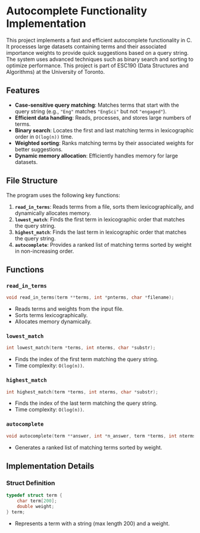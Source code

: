 # Autocomplete Functionality Implementation

This project implements a fast and efficient autocomplete functionality in C. It processes large datasets containing terms and their associated importance weights to provide quick suggestions based on a query string. The system uses advanced techniques such as binary search and sorting to optimize performance. This project is part of ESC190 (Data Structures and Algorithms) at the University of Toronto.

## Features
- **Case-sensitive query matching**: Matches terms that start with the query string (e.g., `"Eng"` matches `"EngSci"` but not `"engaged"`).
- **Efficient data handling**: Reads, processes, and stores large numbers of terms.
- **Binary search**: Locates the first and last matching terms in lexicographic order in `O(log(n))` time.
- **Weighted sorting**: Ranks matching terms by their associated weights for better suggestions.
- **Dynamic memory allocation**: Efficiently handles memory for large datasets.

## File Structure
The program uses the following key functions:

1. **`read_in_terms`**: Reads terms from a file, sorts them lexicographically, and dynamically allocates memory.
2. **`lowest_match`**: Finds the first term in lexicographic order that matches the query string.
3. **`highest_match`**: Finds the last term in lexicographic order that matches the query string.
4. **`autocomplete`**: Provides a ranked list of matching terms sorted by weight in non-increasing order.

## Functions

### `read_in_terms`
```c
void read_in_terms(term **terms, int *pnterms, char *filename);
```
- Reads terms and weights from the input file.
- Sorts terms lexicographically.
- Allocates memory dynamically.

### `lowest_match`
```c
int lowest_match(term *terms, int nterms, char *substr);
```
- Finds the index of the first term matching the query string.
- Time complexity: `O(log(n))`.

### `highest_match`
```c
int highest_match(term *terms, int nterms, char *substr);
```
- Finds the index of the last term matching the query string.
- Time complexity: `O(log(n))`.

### `autocomplete`
```c
void autocomplete(term **answer, int *n_answer, term *terms, int nterms, char *substr);
```
- Generates a ranked list of matching terms sorted by weight.

## Implementation Details

### Struct Definition
```c
typedef struct term {
    char term[200];
    double weight;
} term;
```
- Represents a term with a string (max length 200) and a weight.

